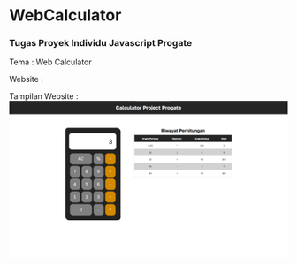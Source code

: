# WebCalculator
<h3><strong>Tugas Proyek Individu Javascript Progate</strong><p></h3>

<p>Tema : Web Calculator</p>

<p>Website : </p>

Tampilan Website : <br>
<img src=assets/dokumentasi-web-calculator.png alt="Dokumentasi" width="600px"/><br>
